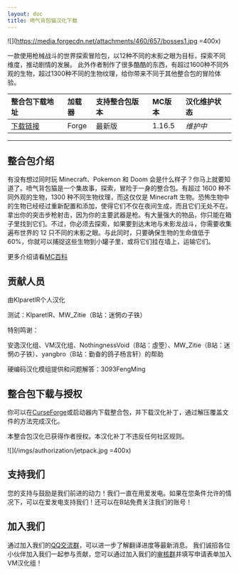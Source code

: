 ```yaml
---
layout: doc
title: 喷气背包猫汉化下载
---
```


![](https://media.forgecdn.net/attachments/460/657/bosses1.jpg =400x)

一款使用枪械战斗的世界探索冒险包，以12种不同的末影之眼为目标，探索不同维度，推动剧情的发展。
此外作者制作了很多酷酷的东西，有超过1600种不同外观的生物，超过1300种不同的生物纹理，给你带来不同于其他整合包的冒险体验。

<DownloadLinks :methods="[
  { id: 'lanzou', text: '下载汉化 密码KparetR', icon: '/imgs/svg/lanzou.svg', link: 'https://paret.lanzoum.com/b031b2uad' },
  { id: 'bilibili', text: '专栏介绍', icon: '/imgs/svg/bilibili.svg', link: 'https://www.bilibili.com/read/cv17779343/' },
  { id: 'lazy', text: '懒汉下载', icon: '/imgs/logo/logo_64.png', link: 'https://paret.lanzoum.com/b031b2uad' }
]" />

| 整合包下载地址                                                                                     | 加载器 | 支持整合包版本 | MC版本 | 汉化维护状态 |
| :------------------------------------------------------------------------------------------------- | :----- | :------------- | :----- | :----------- |
| [下载链接](https://www.curseforge.com/minecraft/modpacks/jetpack-cat/files/all?page=1&pageSize=20) | Forge  | 最新版         | 1.16.5 | _维护中_     |

---

## 整合包介绍

有没有想过同时玩 Minecraft、Pokemon 和 Doom 会是什么样子？你马上就要知道了。喷气背包猫是一个集故事，探索，冒险于一身的整合包。有超过 1600 种不同外观的生物，1300 种不同生物纹理，而这仅仅是 Minecraft 生物。恐怖生物中的生物已经经过重新配置和添加，使得它们不仅在夜间生成，而且它们无处不在。拿出你的突击步枪射击，因为你的主要武器是枪。有大量强大的物品，你只能在箱子里找到它们。不过，你必须去探索，如果要到达末地与末影龙战斗，你需要收集遍布世界的 12 只不同的末影之眼。与此同时，只要确保生物的生命值低于 60%，你就可以捕捉这些生物到小罐子里，或将它们挂在墙上，运输它们。

更多介绍请看[MC百科](https://www.mcmod.cn/modpack/482.html)

## 贡献人员

由KlparetlR个人汉化

测试：KlparetlR、MW_Zitie（B站：迷惘の子铁）

特别鸣谢：

安逸汉化组、VM汉化组、NothingnessVoid（B站：虛箜）、MW_Zitie（B站：迷惘の子铁）、yangbro（B站：勤奋的鸽子杨言轩）的帮助

硬编码汉化模组提供和问题解答：3093FengMing

## 整合包下载与授权

你可以在[CurseForge](https://www.curseforge.com/minecraft/modpacks/jetpack-cat)或启动器内下载整合包，并下载汉化补丁，通过解压覆盖文件的方法完成汉化。

本整合包汉化已获得作者授权。本汉化补丁不违反任何社区规则。

![](/imgs/authorization/jetpack.jpg =400x)

## 支持我们

您的支持与鼓励是我们前进的动力！我们一直在用爱发电。如果在您条件允许的情况下，可以在爱发电支持我们！还可以在B站免费关注我们的账号！

## 加入我们

通过加入我们的[QQ交流群](/community)，可以进一步了解翻译进度等最新消息。
我们诚招各位小伙伴加入我们一起参与贡献，您可以通过加入我们的[审核群](/join)并填写申请表单加入VM汉化组！

